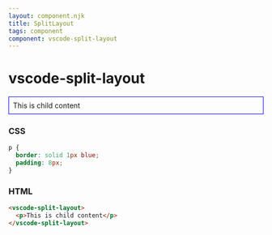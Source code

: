 ```yaml
---
layout: component.njk
title: SplitLayout
tags: component
component: vscode-split-layout
---
```


# vscode-split-layout

<style>
  vscode-split-layout p {
    border: solid 1px blue;
    padding: 8px;
  }
</style>

<component-preview>
  <vscode-split-layout>
    <p>This is child content</p>
  </vscode-split-layout>
</component-preview>

### CSS

```css
p {
  border: solid 1px blue;
  padding: 8px;
}
```

### HTML

```html
<vscode-split-layout>
  <p>This is child content</p>
</vscode-split-layout>
```
